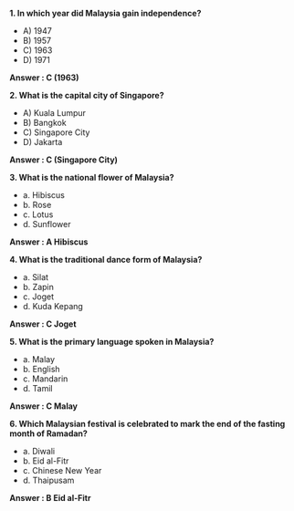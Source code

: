 **1. In which year did Malaysia gain independence?**
- A) 1947
- B) 1957
- C) 1963
- D) 1971

**Answer : C (1963)** 

**2. What is the capital city of Singapore?**
- A) Kuala Lumpur
- B) Bangkok
- C) Singapore City
- D) Jakarta
  
**Answer : C (Singapore City)**

  
**3. What is the national flower of Malaysia?**
- a. Hibiscus
- b. Rose
- c. Lotus
- d. Sunflower

**Answer : A Hibiscus**


**4. What is the traditional dance form of Malaysia?**
- a. Silat
- b. Zapin
- c. Joget
- d. Kuda Kepang


**Answer : C Joget**


**5. What is the primary language spoken in Malaysia?**
- a. Malay
- b. English
- c. Mandarin
- d. Tamil

**Answer : C Malay**

**6. Which Malaysian festival is celebrated to mark the end of the fasting month of Ramadan?**
- a. Diwali
- b. Eid al-Fitr
- c. Chinese New Year
- d. Thaipusam

**Answer : B Eid al-Fitr**

